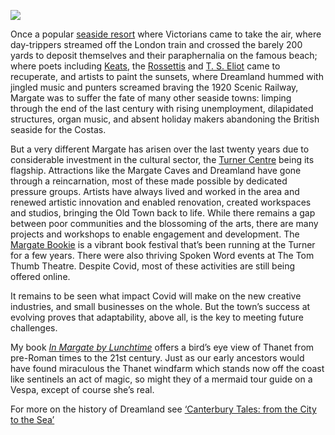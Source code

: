 <a href="https://www.kent-maps.online"><img src="https://kent-map.github.io/mdpress/juncture/ve-button.png"></a>
<param ve-config title="21st Century Margate " author="Maggie Harris" layout="vtl" 
banner="https://stor.artstor.org/stor/0d641b7a-318e-4c7f-8789-6452984df301">

<param ve-entity eid="Q618045" aliases="Margate">
<param ve-entity eid="Q3039291" alisases="Dreamland Margate">

Once a popular [seaside resort](/dickens/19c-margate) where Victorians came to take the air, where day-trippers streamed off the London train and crossed the barely 200 yards to deposit themselves and their paraphernalia on the famous beach; where poets including [Keats](/19c/19c-keats-margate/), the [Rossettis](/19c/19c-rossetti-biography) and [T. S. Eliot](/20c/20c-eliot-biography) came to recuperate, and artists to paint the sunsets, where Dreamland hummed with jingled music and punters screamed braving the 1920 Scenic Railway, Margate was to suffer the fate of many other seaside towns: limping through the end of the last century with rising unemployment, dilapidated structures, organ  music, and absent holiday makers abandoning the British seaside for the Costas. 
<param ve-image url="https://stor.artstor.org/stor/a1a47ab9-b7e5-4e64-9e2e-703827012850" label="Margate sign post"> 

But a very different Margate has arisen over the last twenty years due to considerable investment in the cultural sector, the [Turner Centre](https://turnercontemporary.org/) being its flagship. Attractions like the Margate Caves and Dreamland have gone through a reincarnation, most of these made possible by dedicated pressure groups. Artists have always lived and worked in the area and renewed artistic innovation and enabled renovation, created workspaces and studios, bringing the Old Town back to life. While there remains a gap between poor communities and the blossoming of the arts, there are many projects and workshops to enable engagement and development. The [Margate Bookie](https://www.margatebookie.com/) is a vibrant book festival that’s been running at the Turner for a few years. There were also thriving Spoken Word events at The Tom Thumb Theatre. Despite Covid, most of these activities are still being offered online.
<param ve-image url="https://stor.artstor.org/stor/08e67dca-f24b-42f5-80ac-d270d6756b99" label="Turner Contemporary" attribution= "Photography by Hufton and Crow, by kind permission of the Turner Contemporary"> 

It remains to be seen what impact Covid will make on the new creative industries, and small businesses on the whole. But the town’s success at evolving proves that adaptability, above all, is the key to meeting future challenges. 
<param ve-image url="https://stor.artstor.org/stor/ee7f84dc-a5b0-4c36-ad58-bb9a01682e54" label="Another Time by Anthony Gormley, Margate"> 

My book [_In Margate by Lunchtime_](/21c/21c-margate-lunchtime) offers a bird’s eye view of Thanet from pre-Roman times to the 21st century. Just as our early ancestors would have found miraculous the Thanet windfarm which stands now off the coast like sentinels  an act of magic, so might they of a mermaid tour guide on a Vespa, except of course she’s real. 
<param ve-image url="https://raw.githubusercontent.com/kent-map/images/main/21c/Kent_Maps_Mermaid_Transparent.jpg" label="Margate Mermaid" attribution="Heather Murdoch"> 

For more on the history of Dreamland see [‘Canterbury Tales: from the City to the Sea’](https://www.youtube.com/watch?v=461nK7mazNo)
<param ve-image url="https://upload.wikimedia.org/wikipedia/commons/6/65/Dreamland%2C_Margate_-_geograph.org.uk_-_1473130.jpg" label="Dreamland, Margate" attribution="Nigel Chadwick, CC BY-SA 2.0, via Wikimedia Commons"> 
